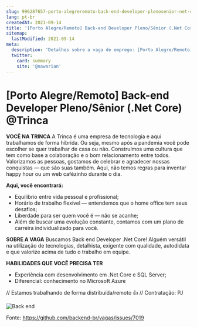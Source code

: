 ```yaml
---
slug: 996287657-porto-alegreremoto-back-end-developer-plenosenior-net-core-at-trinca
lang: pt-br
createdAt: 2021-09-14
title: '[Porto Alegre/Remoto] Back-end Developer Pleno/Sênior (.Net Core) @Trinca - Vaga de Emprego'
sitemap:
  lastModified: 2021-09-14
meta:
  description: 'Detalhes sobre a vaga de emprego: [Porto Alegre/Remoto] Back-end Developer Pleno/Sênior (.Net Core) @Trinca'
  twitter:
    card: summary
    site: '@nawarian'
---
```


# [Porto Alegre/Remoto] Back-end Developer Pleno/Sênior (.Net Core) @Trinca

**VOCÊ NA TRINCA**
A Trinca é uma empresa de tecnologia e aqui trabalhamos de forma hibrida. Ou seja, mesmo após a pandemia você pode escolher se quer trabalhar de casa ou não. Construímos uma cultura que tem como base a colaboração e o bom relacionamento entre todos.
Valorizamos as pessoas, gostamos de celebrar e agradecer nossas conquistas — que são suas também. Aqui, não temos regras para inventar happy hour ou um web cafézinho durante o dia.

**Aqui, você encontrará:**

- Equilíbrio entre vida pessoal e profissional;
- Horário de trabalho flexível — entendemos que o home office tem seus desafios;
- Liberdade para ser quem você é — não se acanhe;
- Além de buscar uma evolução constante, contamos com um plano de carreira individualizado para você.

**SOBRE A VAGA**
Buscamos Back end Developer .Net Core! Alguém versátil na utilização de tecnologias, detalhista, exigente com qualidade, autodidata e que valorize acima de tudo o trabalho em equipe.

**HABILIDADES QUE VOCÊ PRECISA TER**

- Experiência com desenvolvimento em .Net Core e SQL Server;
- Diferencial: conhecimento no Microsoft Azure

// Estamos trabalhando de forma distribuída/remoto 👍
// Contratação: PJ

![Back end](https://user-images.githubusercontent.com/66493175/133308958-52911f56-b7ab-42c8-87bf-b1aae46575fe.png)




Fonte: https://github.com/backend-br/vagas/issues/7019